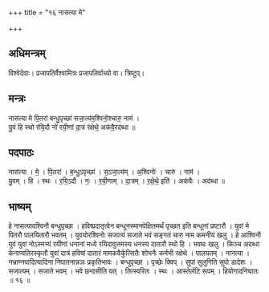 +++
title = "१६ नासत्या मे"

+++
## अधिमन्त्रम्
विश्वेदेवाः। प्रजापतिर्वैश्वामित्रः प्रजापतिर्वाच्यो वा। त्रिष्टुप्।

## मन्त्रः
नास॑त्या मे पि॒तरा॑ बन्धु॒पृच्छा॑ सजा॒त्य॑म॒श्विनो॒श्चारु॒ नाम॑ ।  
यु॒वं हि स्थो र॑यि॒दौ नो॑ रयी॒णां दा॒त्रं र॑क्षेथे॒ अक॑वै॒रद॑ब्धा ॥

## पदपाठः
नास॑त्या । मे॒ । पि॒तरा॑ । ब॒न्धु॒ऽपृच्छा॑ । स॒ऽजा॒त्य॑म् । अ॒श्विनोः॑ । चारु॑ । नाम॑ ।  
यु॒वम् । हि । स्थः । र॒यि॒ऽदौ । नः॒ । र॒यी॒णाम् । दा॒त्रम् । र॒क्षे॒थे॒ इति॑ । अक॑वैः । अद॑ब्धा ॥

## भाष्यम्
हे नासत्यावश्विनौ बन्धुपृच्छा । हविष्प्रदातृत्वेन बन्धूनस्मानपेक्षितमर्थं पृच्छत इति बन्धूनां प्रष्टारौ । युवां मे पितरौ पालयितारौ भवतम् । युवयोरश्विनोः सजात्यं सजाते भवं सङ्गतं चारु नाम कमनीयं खलु । हे आश्विनौ युवं युवां नोऽस्मभ्यं रयीणां धनानां मध्ये रयिदावुत्तमस्य धनस्य दातारौ स्थो हि । भवथः खलु । किञ्च अदब्धा केनाप्यतिरस्कृतौ युवां दात्रं हविषां दातारं मामकवैर्कुत्सितैः शोभनैः कर्मभी रक्षेथे । पालयतम् । नानत्या । नभ्राण्नपादित्यादिना निपातनान्नञः प्रकृतिभावः । बन्धुपृच्छा । पृच्छेः क्विप् । सुपां सुलुगिति सुपो डादेशः । सजात्यम् । सजाते भवम् । भवे छन्दसीति यत् । तित्स्वरितः । स्थः । आस्तेर्लटि रूपम् । हियोगादनिघातः ॥ १६ ॥
